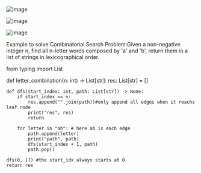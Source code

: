 ![image](https://github.com/user-attachments/assets/24671d32-eb30-4e5d-ac16-5514a510c92d)

![image](https://github.com/user-attachments/assets/fcd259b3-ded8-46fc-a74e-3ec23a5ba05b)

![image](https://github.com/user-attachments/assets/bc3ffedf-7498-4ac3-a09b-e2a765c7025b)

Example to solve Combinatorial Search Problem:Given a non-negative integer n, find all n-letter words composed by 'a' and 'b', return them in a list of strings in lexicographical order.




from typing import List

def letter_combination(n: int) -> List[str]:
    res: List[str] = []

    def dfs(start_index: int, path: List[str]) -> None:
        if start_index == n:
            res.append("".join(path))#only append all edges when it reachs leaf node
            print("res", res)
            return
        
        for letter in "ab": # here ab is each edge
            path.append(letter)
            print("path", path)
            dfs(start_index + 1, path)
            path.pop()

    dfs(0, []) #the start_idx always starts at 0
    return res


